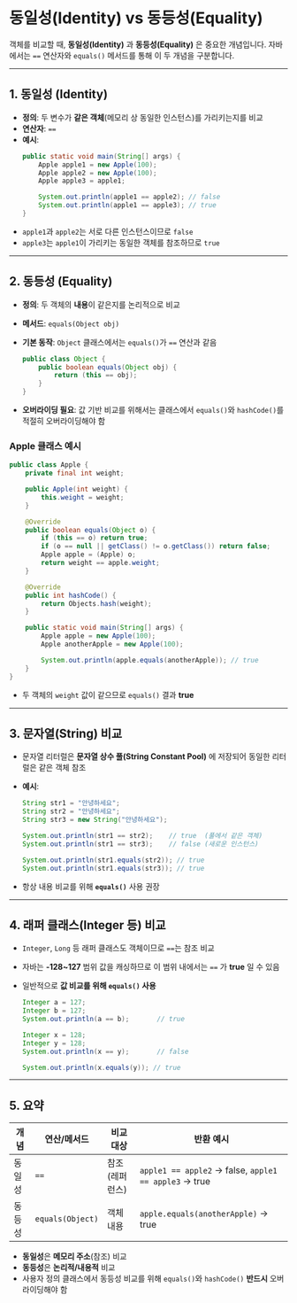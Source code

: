 # 동일성(Identity) vs 동등성(Equality)

객체를 비교할 때, **동일성(Identity)** 과 **동등성(Equality)** 은 중요한 개념입니다. 자바에서는 `==` 연산자와 `equals()` 메서드를 통해 이 두 개념을 구분합니다.

---

## 1. 동일성 (Identity)

- **정의**: 두 변수가 **같은 객체**(메모리 상 동일한 인스턴스)를 가리키는지를 비교
- **연산자**: `==`
- **예시**:
  ```java
  public static void main(String[] args) {
      Apple apple1 = new Apple(100);
      Apple apple2 = new Apple(100);
      Apple apple3 = apple1;

      System.out.println(apple1 == apple2); // false
      System.out.println(apple1 == apple3); // true
  }

- `apple1`과 `apple2`는 서로 다른 인스턴스이므로 `false`
- `apple3`는 `apple1`이 가리키는 동일한 객체를 참조하므로 `true`

---

## 2. 동등성 (Equality)

* **정의**: 두 객체의 **내용**이 같은지를 논리적으로 비교
* **메서드**: `equals(Object obj)`
* **기본 동작**: `Object` 클래스에서는 `equals()`가 `==` 연산과 같음

  ```java
  public class Object {
      public boolean equals(Object obj) {
          return (this == obj);
      }
  }
  ```
* **오버라이딩 필요**: 값 기반 비교를 위해서는 클래스에서 `equals()`와 `hashCode()`를 적절히 오버라이딩해야 함

### Apple 클래스 예시

```java
public class Apple {
    private final int weight;

    public Apple(int weight) {
        this.weight = weight;
    }

    @Override
    public boolean equals(Object o) {
        if (this == o) return true;
        if (o == null || getClass() != o.getClass()) return false;
        Apple apple = (Apple) o;
        return weight == apple.weight;
    }

    @Override
    public int hashCode() {
        return Objects.hash(weight);
    }

    public static void main(String[] args) {
        Apple apple = new Apple(100);
        Apple anotherApple = new Apple(100);

        System.out.println(apple.equals(anotherApple)); // true
    }
}
```

* 두 객체의 `weight` 값이 같으므로 `equals()` 결과 **true**

---

## 3. 문자열(String) 비교

* 문자열 리터럴은 **문자열 상수 풀(String Constant Pool)** 에 저장되어 동일한 리터럴은 같은 객체 참조
* **예시**:

  ```java
  String str1 = "안녕하세요";
  String str2 = "안녕하세요";
  String str3 = new String("안녕하세요");

  System.out.println(str1 == str2);    // true  (풀에서 같은 객체)
  System.out.println(str1 == str3);    // false (새로운 인스턴스)

  System.out.println(str1.equals(str2)); // true
  System.out.println(str1.equals(str3)); // true
  ```
* 항상 내용 비교를 위해 **`equals()`** 사용 권장

---

## 4. 래퍼 클래스(Integer 등) 비교

* `Integer`, `Long` 등 래퍼 클래스도 객체이므로 `==`는 참조 비교
* 자바는 **-128\~127** 범위 값을 캐싱하므로 이 범위 내에서는 `==` 가 **true** 일 수 있음
* 일반적으로 **값 비교를 위해 `equals()` 사용**

  ```java
  Integer a = 127;
  Integer b = 127;
  System.out.println(a == b);       // true

  Integer x = 128;
  Integer y = 128;
  System.out.println(x == y);       // false

  System.out.println(x.equals(y)); // true
  ```

---

## 5. 요약

| 개념  | 연산/메서드           | 비교 대상    | 반환 예시                                                 |
| --- | ---------------- | -------- | ----------------------------------------------------- |
| 동일성 | `==`             | 참조(레퍼런스) | `apple1 == apple2` → false, `apple1 == apple3` → true |
| 동등성 | `equals(Object)` | 객체 내용    | `apple.equals(anotherApple)` → true                   |

* **동일성**은 **메모리 주소**(참조) 비교
* **동등성**은 **논리적/내용적** 비교
* 사용자 정의 클래스에서 동등성 비교를 위해 `equals()`와 `hashCode()` **반드시** 오버라이딩해야 함
